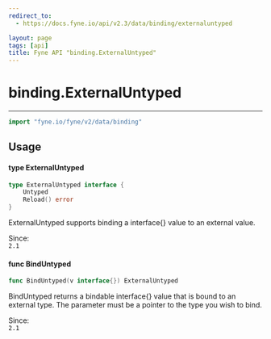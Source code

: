 ```yaml
---
redirect_to:
  - https://docs.fyne.io/api/v2.3/data/binding/externaluntyped

layout: page
tags: [api]
title: Fyne API "binding.ExternalUntyped"
---
```



# binding.ExternalUntyped
---
```go
import "fyne.io/fyne/v2/data/binding"
```

## Usage

#### type ExternalUntyped

```go
type ExternalUntyped interface {
	Untyped
	Reload() error
}
```

ExternalUntyped supports binding a interface{} value to an external value.


<div class="since">Since: <code>
2.1</code></div>

#### func  BindUntyped

```go
func BindUntyped(v interface{}) ExternalUntyped
```
BindUntyped returns a bindable interface{} value that is bound to an external type. The parameter must be a pointer to the type you wish to bind.


<div class="since">Since: <code>
2.1</code></div>
